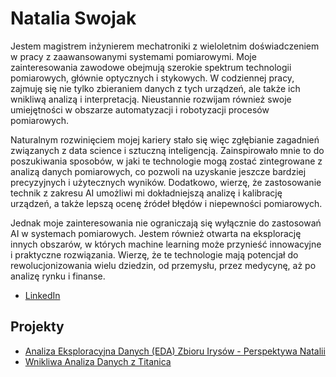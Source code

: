 
# Natalia Swojak

Jestem magistrem inżynierem mechatroniki z wieloletnim doświadczeniem w pracy z zaawansowanymi systemami pomiarowymi. Moje zainteresowania zawodowe obejmują szerokie spektrum technologii pomiarowych, głównie optycznych i stykowych. W codziennej pracy, zajmuję się nie tylko zbieraniem danych z tych urządzeń, ale także ich wnikliwą analizą i interpretacją. Nieustannie rozwijam również swoje umiejętności w obszarze automatyzacji i robotyzacji procesów pomiarowych.

Naturalnym rozwinięciem mojej kariery stało się więc zgłębianie zagadnień związanych z data science i sztuczną inteligencją. Zainspirowało mnie to do poszukiwania sposobów, w jaki te technologie mogą zostać zintegrowane z analizą danych pomiarowych, co pozwoli na uzyskanie jeszcze bardziej precyzyjnych i użytecznych wyników. Dodatkowo, wierzę, że zastosowanie technik z zakresu AI umożliwi mi dokładniejszą analizę i kalibrację urządzeń, a także lepszą ocenę źródeł błędów i niepewności pomiarowych.

Jednak moje zainteresowania nie ograniczają się wyłącznie do zastosowań AI w systemach pomiarowych. Jestem również otwarta na eksplorację innych obszarów, w których machine learning może przynieść innowacyjne i praktyczne rozwiązania. Wierzę, że te technologie mają potencjał do rewolucjonizowania wielu dziedzin, od przemysłu, przez medycynę, aż po analizę rynku i finanse.

* [LinkedIn](https://www.linkedin.com/in/natalia-swojak-5a258b320/)

## Projekty

- [Analiza Eksploracyjna Danych (EDA) Zbioru Irysów - Perspektywa Natalii](/od-zera-do-ai-portfolio/projects/iris/eda_with_ml_preparation/)
- [Wnikliwa Analiza Danych z Titanica](/od-zera-do-ai-portfolio/projects/titanic/in_depth_analysis_eda/)
